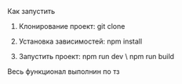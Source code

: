Как запустить

1. Клонирование проект:
   git clone 

2. Установка зависимостей:
   npm install

3. Запустить проект:
   npm run dev \ npm run build

Весь функционал выполнин по тз
